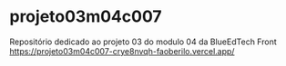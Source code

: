 # projeto03m04c007
Repositório dedicado ao projeto 03  do modulo 04 da BlueEdTech 
Front 
https://projeto03m04c007-crye8nvqh-faoberilo.vercel.app/
